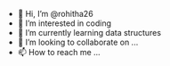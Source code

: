 - 👋 Hi, I’m @rohitha26
- 👀 I’m interested in coding
- 🌱 I’m currently learning data structures
- 💞️ I’m looking to collaborate on ...
- 📫 How to reach me ...

<!---
rohitha26/rohitha26 is a ✨ special ✨ repository because its `README.md` (this file) appears on your GitHub profile.
You can click the Preview link to take a look at your changes.
--->
